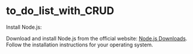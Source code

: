 # to_do_list_with_CRUD
Install Node.js:

Download and install Node.js from the official website: <a href="https://nodejs.org/en/download/">Node.js Downloads</a>.<br>
Follow the installation instructions for your operating system.
